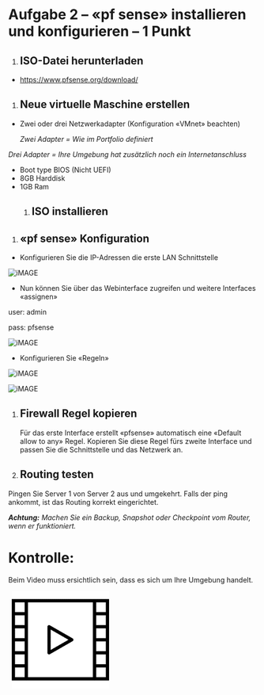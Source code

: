 ﻿# Aufgabe 2 – «pf sense» installieren und konfigurieren – 1 Punkt
1. ## **ISO-Datei herunterladen**

- <https://www.pfsense.org/download/>


1. ## **Neue virtuelle Maschine erstellen**
- Zwei oder drei Netzwerkadapter (Konfiguration «VMnet» beachten)

  *Zwei Adapter = Wie im Portfolio definiert*

*Drei Adapter = Ihre Umgebung hat zusätzlich noch ein Internetanschluss*

- Boot type BIOS (Nicht UEFI)
- 8GB Harddisk
- 1GB Ram
  1. ## **ISO installieren**


1. ## **«pf sense» Konfiguration**
- Konfigurieren Sie die IP-Adressen die erste LAN Schnittstelle

![iMAGE](images/02-Picture01.png)

- Nun können Sie über das Webinterface zugreifen und weitere Interfaces «assignen»

user: admin

pass: pfsense


![iMAGE](images/02-Picture02.png)

- Konfigurieren Sie «Regeln»

![iMAGE](images/02-Picture03.png)

![iMAGE](images/02-Picture04.png)


1. ## **Firewall Regel kopieren**
   Für das erste Interface erstellt «pfsense» automatisch eine «Default allow to any» Regel. Kopieren Sie diese Regel fürs zweite Interface und passen Sie die Schnittstelle und das Netzwerk an.


1. ## **Routing testen**
Pingen Sie Server 1 von Server 2 aus und umgekehrt. Falls der ping ankommt, ist das Routing korrekt eingerichtet. 

***Achtung:** Machen Sie ein Backup, Snapshot oder Checkpoint vom Router, wenn er funktioniert.*


# **Kontrolle:**
Beim Video muss ersichtlich sein, dass es sich um Ihre Umgebung handelt.

` `![IMAGE](images/Kontrolle.png) 

